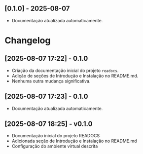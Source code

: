 ## [0.1.0] - 2025-08-07
- Documentação atualizada automaticamente.

# Changelog

## [2025-08-07 17:22] - 0.1.0
- Criação da documentação inicial do projeto `readocs`.
- Adição de seções de Introdução e Instalação no README.md.
- Nenhuma outra mudança significativa.

## [2025-08-07 17:23] - 0.1.0
- Documentação atualizada automaticamente.

## [2025-08-07 18:25] - v0.1.0
- Documentação inicial do projeto READOCS
- Adicionada seção de Introdução e Instalação no README.md
- Configuração do ambiente virtual descrita

